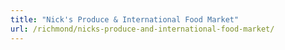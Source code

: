 ```yaml
---
title: "Nick's Produce & International Food Market"
url: /richmond/nicks-produce-and-international-food-market/
---
```

